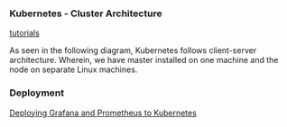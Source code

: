 ### Kubernetes - Cluster Architecture

[tutorials](https://www.tutorialspoint.com/kubernetes/kubernetes_architecture.htm)

As seen in the following diagram, Kubernetes follows client-server architecture. Wherein, we have master installed on one machine and the node on separate Linux machines.

### Deployment

[Deploying Grafana and Prometheus to Kubernetes](https://tanka.dev/tutorial/refresher)

